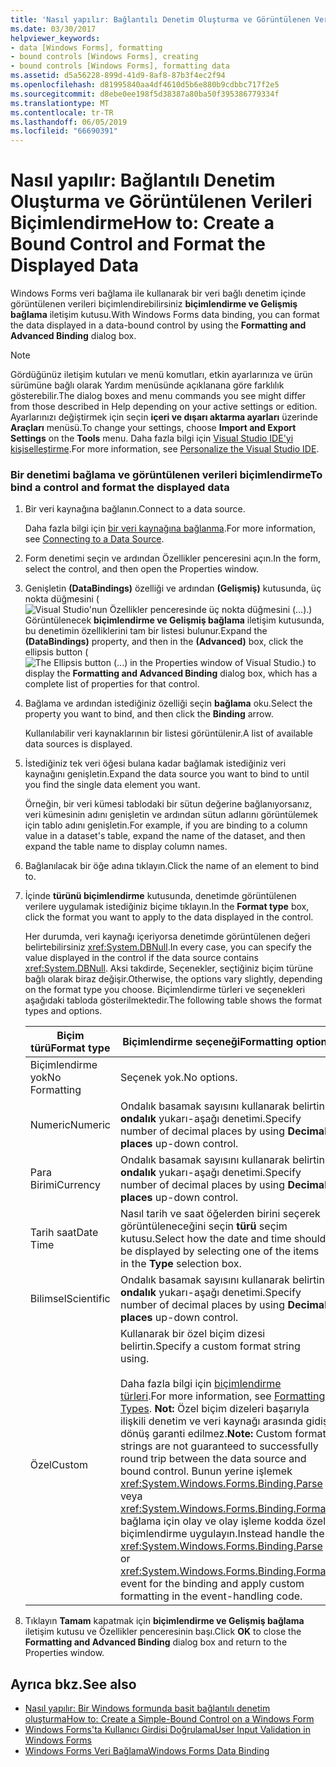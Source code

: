 ```yaml
---
title: 'Nasıl yapılır: Bağlantılı Denetim Oluşturma ve Görüntülenen Verileri Biçimlendirme'
ms.date: 03/30/2017
helpviewer_keywords:
- data [Windows Forms], formatting
- bound controls [Windows Forms], creating
- bound controls [Windows Forms], formatting data
ms.assetid: d5a56228-899d-41d9-8af8-87b3f4ec2f94
ms.openlocfilehash: d81995840aa4df4610d5b6e880b9cdbbc717f2e5
ms.sourcegitcommit: d8ebe0ee198f5d38387a80ba50f395386779334f
ms.translationtype: MT
ms.contentlocale: tr-TR
ms.lasthandoff: 06/05/2019
ms.locfileid: "66690391"
---
```

# <a name="how-to-create-a-bound-control-and-format-the-displayed-data"></a><span data-ttu-id="f9cdb-102">Nasıl yapılır: Bağlantılı Denetim Oluşturma ve Görüntülenen Verileri Biçimlendirme</span><span class="sxs-lookup"><span data-stu-id="f9cdb-102">How to: Create a Bound Control and Format the Displayed Data</span></span>

<span data-ttu-id="f9cdb-103">Windows Forms veri bağlama ile kullanarak bir veri bağlı denetim içinde görüntülenen verileri biçimlendirebilirsiniz **biçimlendirme ve Gelişmiş bağlama** iletişim kutusu.</span><span class="sxs-lookup"><span data-stu-id="f9cdb-103">With Windows Forms data binding, you can format the data displayed in a data-bound control by using the **Formatting and Advanced Binding** dialog box.</span></span>

> [!NOTE]
> <span data-ttu-id="f9cdb-104">Gördüğünüz iletişim kutuları ve menü komutları, etkin ayarlarınıza ve ürün sürümüne bağlı olarak Yardım menüsünde açıklanana göre farklılık gösterebilir.</span><span class="sxs-lookup"><span data-stu-id="f9cdb-104">The dialog boxes and menu commands you see might differ from those described in Help depending on your active settings or edition.</span></span> <span data-ttu-id="f9cdb-105">Ayarlarınızı değiştirmek için seçin **içeri ve dışarı aktarma ayarları** üzerinde **Araçları** menüsü.</span><span class="sxs-lookup"><span data-stu-id="f9cdb-105">To change your settings, choose **Import and Export Settings** on the **Tools** menu.</span></span> <span data-ttu-id="f9cdb-106">Daha fazla bilgi için [Visual Studio IDE'yi kişiselleştirme](/visualstudio/ide/personalizing-the-visual-studio-ide).</span><span class="sxs-lookup"><span data-stu-id="f9cdb-106">For more information, see [Personalize the Visual Studio IDE](/visualstudio/ide/personalizing-the-visual-studio-ide).</span></span>

### <a name="to-bind-a-control-and-format-the-displayed-data"></a><span data-ttu-id="f9cdb-107">Bir denetimi bağlama ve görüntülenen verileri biçimlendirme</span><span class="sxs-lookup"><span data-stu-id="f9cdb-107">To bind a control and format the displayed data</span></span>

1. <span data-ttu-id="f9cdb-108">Bir veri kaynağına bağlanın.</span><span class="sxs-lookup"><span data-stu-id="f9cdb-108">Connect to a data source.</span></span>

     <span data-ttu-id="f9cdb-109">Daha fazla bilgi için [bir veri kaynağına bağlanma](../data/adonet/connecting-to-a-data-source.md).</span><span class="sxs-lookup"><span data-stu-id="f9cdb-109">For more information, see [Connecting to a Data Source](../data/adonet/connecting-to-a-data-source.md).</span></span>

2. <span data-ttu-id="f9cdb-110">Form denetimi seçin ve ardından Özellikler penceresini açın.</span><span class="sxs-lookup"><span data-stu-id="f9cdb-110">In the form, select the control, and then open the Properties window.</span></span>

3. <span data-ttu-id="f9cdb-111">Genişletin **(DataBindings)** özelliği ve ardından **(Gelişmiş)** kutusunda, üç nokta düğmesini (![Visual Studio'nun Özellikler penceresinde üç nokta düğmesini (…).](./media/how-to-create-a-bound-control-and-format-the-displayed-data/visual-studio-ellipsis-button.png)) Görüntülenecek **biçimlendirme ve Gelişmiş bağlama** iletişim kutusunda, bu denetimin özelliklerini tam bir listesi bulunur.</span><span class="sxs-lookup"><span data-stu-id="f9cdb-111">Expand the **(DataBindings)** property, and then in the **(Advanced)** box, click the ellipsis button (![The Ellipsis button (...) in the Properties window of Visual Studio.](./media/how-to-create-a-bound-control-and-format-the-displayed-data/visual-studio-ellipsis-button.png)) to display the **Formatting and Advanced Binding** dialog box, which has a complete list of properties for that control.</span></span>

4. <span data-ttu-id="f9cdb-112">Bağlama ve ardından istediğiniz özelliği seçin **bağlama** oku.</span><span class="sxs-lookup"><span data-stu-id="f9cdb-112">Select the property you want to bind, and then click the **Binding** arrow.</span></span>

     <span data-ttu-id="f9cdb-113">Kullanılabilir veri kaynaklarının bir listesi görüntülenir.</span><span class="sxs-lookup"><span data-stu-id="f9cdb-113">A list of available data sources is displayed.</span></span>

5. <span data-ttu-id="f9cdb-114">İstediğiniz tek veri öğesi bulana kadar bağlamak istediğiniz veri kaynağını genişletin.</span><span class="sxs-lookup"><span data-stu-id="f9cdb-114">Expand the data source you want to bind to until you find the single data element you want.</span></span>

     <span data-ttu-id="f9cdb-115">Örneğin, bir veri kümesi tablodaki bir sütun değerine bağlanıyorsanız, veri kümesinin adını genişletin ve ardından sütun adlarını görüntülemek için tablo adını genişletin.</span><span class="sxs-lookup"><span data-stu-id="f9cdb-115">For example, if you are binding to a column value in a dataset's table, expand the name of the dataset, and then expand the table name to display column names.</span></span>

6. <span data-ttu-id="f9cdb-116">Bağlanılacak bir öğe adına tıklayın.</span><span class="sxs-lookup"><span data-stu-id="f9cdb-116">Click the name of an element to bind to.</span></span>

7. <span data-ttu-id="f9cdb-117">İçinde **türünü biçimlendirme** kutusunda, denetimde görüntülenen verilere uygulamak istediğiniz biçime tıklayın.</span><span class="sxs-lookup"><span data-stu-id="f9cdb-117">In the **Format type** box, click the format you want to apply to the data displayed in the control.</span></span>

     <span data-ttu-id="f9cdb-118">Her durumda, veri kaynağı içeriyorsa denetimde görüntülenen değeri belirtebilirsiniz <xref:System.DBNull>.</span><span class="sxs-lookup"><span data-stu-id="f9cdb-118">In every case, you can specify the value displayed in the control if the data source contains <xref:System.DBNull>.</span></span> <span data-ttu-id="f9cdb-119">Aksi takdirde, Seçenekler, seçtiğiniz biçim türüne bağlı olarak biraz değişir.</span><span class="sxs-lookup"><span data-stu-id="f9cdb-119">Otherwise, the options vary slightly, depending on the format type you choose.</span></span> <span data-ttu-id="f9cdb-120">Biçimlendirme türleri ve seçenekleri aşağıdaki tabloda gösterilmektedir.</span><span class="sxs-lookup"><span data-stu-id="f9cdb-120">The following table shows the format types and options.</span></span>

    |<span data-ttu-id="f9cdb-121">Biçim türü</span><span class="sxs-lookup"><span data-stu-id="f9cdb-121">Format type</span></span>|<span data-ttu-id="f9cdb-122">Biçimlendirme seçeneği</span><span class="sxs-lookup"><span data-stu-id="f9cdb-122">Formatting option</span></span>|
    |-----------------|-----------------------|
    |<span data-ttu-id="f9cdb-123">Biçimlendirme yok</span><span class="sxs-lookup"><span data-stu-id="f9cdb-123">No Formatting</span></span>|<span data-ttu-id="f9cdb-124">Seçenek yok.</span><span class="sxs-lookup"><span data-stu-id="f9cdb-124">No options.</span></span>|
    |<span data-ttu-id="f9cdb-125">Numeric</span><span class="sxs-lookup"><span data-stu-id="f9cdb-125">Numeric</span></span>|<span data-ttu-id="f9cdb-126">Ondalık basamak sayısını kullanarak belirtin **ondalık** yukarı-aşağı denetimi.</span><span class="sxs-lookup"><span data-stu-id="f9cdb-126">Specify number of decimal places by using **Decimal places** up-down control.</span></span>|
    |<span data-ttu-id="f9cdb-127">Para Birimi</span><span class="sxs-lookup"><span data-stu-id="f9cdb-127">Currency</span></span>|<span data-ttu-id="f9cdb-128">Ondalık basamak sayısını kullanarak belirtin **ondalık** yukarı-aşağı denetimi.</span><span class="sxs-lookup"><span data-stu-id="f9cdb-128">Specify number of decimal places by using **Decimal places** up-down control.</span></span>|
    |<span data-ttu-id="f9cdb-129">Tarih saat</span><span class="sxs-lookup"><span data-stu-id="f9cdb-129">Date Time</span></span>|<span data-ttu-id="f9cdb-130">Nasıl tarih ve saat öğelerden birini seçerek görüntüleneceğini seçin **türü** seçim kutusu.</span><span class="sxs-lookup"><span data-stu-id="f9cdb-130">Select how the date and time should be displayed by selecting one of the items in the **Type** selection box.</span></span>|
    |<span data-ttu-id="f9cdb-131">Bilimsel</span><span class="sxs-lookup"><span data-stu-id="f9cdb-131">Scientific</span></span>|<span data-ttu-id="f9cdb-132">Ondalık basamak sayısını kullanarak belirtin **ondalık** yukarı-aşağı denetimi.</span><span class="sxs-lookup"><span data-stu-id="f9cdb-132">Specify number of decimal places by using **Decimal places** up-down control.</span></span>|
    |<span data-ttu-id="f9cdb-133">Özel</span><span class="sxs-lookup"><span data-stu-id="f9cdb-133">Custom</span></span>|<span data-ttu-id="f9cdb-134">Kullanarak bir özel biçim dizesi belirtin.</span><span class="sxs-lookup"><span data-stu-id="f9cdb-134">Specify a custom format string using.</span></span><br /><br /> <span data-ttu-id="f9cdb-135">Daha fazla bilgi için [biçimlendirme türleri](../../standard/base-types/formatting-types.md).</span><span class="sxs-lookup"><span data-stu-id="f9cdb-135">For more information, see [Formatting Types](../../standard/base-types/formatting-types.md).</span></span> <span data-ttu-id="f9cdb-136">**Not:**  Özel biçim dizeleri başarıyla ilişkili denetim ve veri kaynağı arasında gidiş dönüş garanti edilmez.</span><span class="sxs-lookup"><span data-stu-id="f9cdb-136">**Note:**  Custom format strings are not guaranteed to successfully round trip between the data source and bound control.</span></span> <span data-ttu-id="f9cdb-137">Bunun yerine işlemek <xref:System.Windows.Forms.Binding.Parse> veya <xref:System.Windows.Forms.Binding.Format> bağlama için olay ve olay işleme kodda özel biçimlendirme uygulayın.</span><span class="sxs-lookup"><span data-stu-id="f9cdb-137">Instead handle the <xref:System.Windows.Forms.Binding.Parse> or <xref:System.Windows.Forms.Binding.Format> event for the binding and apply custom formatting in the event-handling code.</span></span>|

8. <span data-ttu-id="f9cdb-138">Tıklayın **Tamam** kapatmak için **biçimlendirme ve Gelişmiş bağlama** iletişim kutusu ve Özellikler penceresinin başı.</span><span class="sxs-lookup"><span data-stu-id="f9cdb-138">Click **OK** to close the **Formatting and Advanced Binding** dialog box and return to the Properties window.</span></span>

## <a name="see-also"></a><span data-ttu-id="f9cdb-139">Ayrıca bkz.</span><span class="sxs-lookup"><span data-stu-id="f9cdb-139">See also</span></span>

- [<span data-ttu-id="f9cdb-140">Nasıl yapılır: Bir Windows formunda basit bağlantılı denetim oluşturma</span><span class="sxs-lookup"><span data-stu-id="f9cdb-140">How to: Create a Simple-Bound Control on a Windows Form</span></span>](how-to-create-a-simple-bound-control-on-a-windows-form.md)
- [<span data-ttu-id="f9cdb-141">Windows Forms'ta Kullanıcı Girdisi Doğrulama</span><span class="sxs-lookup"><span data-stu-id="f9cdb-141">User Input Validation in Windows Forms</span></span>](user-input-validation-in-windows-forms.md)
- [<span data-ttu-id="f9cdb-142">Windows Forms Veri Bağlama</span><span class="sxs-lookup"><span data-stu-id="f9cdb-142">Windows Forms Data Binding</span></span>](windows-forms-data-binding.md)
